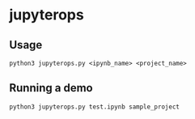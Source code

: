 # jupyterops

## Usage

```
python3 jupyterops.py <ipynb_name> <project_name>
```

## Running a demo
```
python3 jupyterops.py test.ipynb sample_project
```
